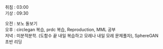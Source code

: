 취침 : 03:00  
기상 : 09:30  
  
오전 : 보노 돌보기  
오후 : circlegan 복습, prdc 복습, Reproduction, MML 공부  
저녁 : 미분적분학. (도함수 끝 내일 복습하고 모레나 내일 모레 문제풀자), SphereGAN 초반 리딩
